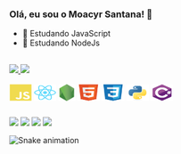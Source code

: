 ### Olá, eu sou o Moacyr Santana! 👋

- 🌱 Estudando JavaScript
- 🌱 Estudando NodeJs

##

<div>
  <a href="https://github.com/juniorvilasboas">
    <img height="160em" src="https://github-readme-stats.vercel.app/api?username=juniorvilasboas&show_icons=true&theme=dracula&include_all_commits=true&count_private=true" />
    <img height="160em" src="https://github-readme-stats.vercel.app/api/top-langs/?username=juniorvilasboas&layout=compact&langs_count=16&theme=dracula" />
  </a>
</div>
  
<div style="display: inline_block"><br>
  <img align="center" alt="junior-Js" height="30" width="40" src="https://raw.githubusercontent.com/devicons/devicon/master/icons/javascript/javascript-plain.svg" />
  <img align="center" alt="junior-React" height="30" width="40" src="https://raw.githubusercontent.com/devicons/devicon/master/icons/react/react-original.svg" />
  <img align="center" alt="Node.js" height="30 width="40px" src="https://raw.githubusercontent.com/github/explore/80688e429a7d4ef2fca1e82350fe8e3517d3494d/topics/nodejs/nodejs.png" />
  <img align="center" alt="junior-HTML" height="30" width="40" src="https://raw.githubusercontent.com/devicons/devicon/master/icons/html5/html5-original.svg" />
  <img align="center" alt="junior-CSS" height="30" width="40" src="https://raw.githubusercontent.com/devicons/devicon/master/icons/css3/css3-original.svg" />
  <img align="center" alt="junior-Python" height="30" width="40" src="https://raw.githubusercontent.com/devicons/devicon/master/icons/python/python-original.svg" />
  <img align="center" alt="junior-Csharp" height="30" width="40" src="https://raw.githubusercontent.com/devicons/devicon/master/icons/csharp/csharp-original.svg" />
</div>

##

<div>
  <a href="https://www.youtube.com/channel/UCnDyM9jpUmhx2ej6R3GrLXA" target="_blank"><img src="https://img.shields.io/badge/youtube-F00?style=for-the-badge&logo=youtube&logoColor=white"></a>
  <a href="https://www.instagram.com/moacyr.santana" target="_blank"><img src="https://img.shields.io/badge/-Instagram-E4405F?style=for-the-badge&logo=instagram&logoColor=white"></a>
  <a href="https://www.linkedin.com/in/moacyrsantana" target="_blank"><img src="https://img.shields.io/badge/-LinkedIn-%230077B5?style=for-the-badge&logo=linkedin&logoColor=white"></a>
  <a href="mailto:junior.vilasboas@gmail.com"><img src="https://img.shields.io/badge/-Gmail-D14836?style=for-the-badge&logo=gmail&logoColor=white"></a>
  
  ![Snake animation](https://github.com/juniorvilasboas/juniorvilasboas/blob/output/github-contribution-grid-snake.svg)
  
</div>
